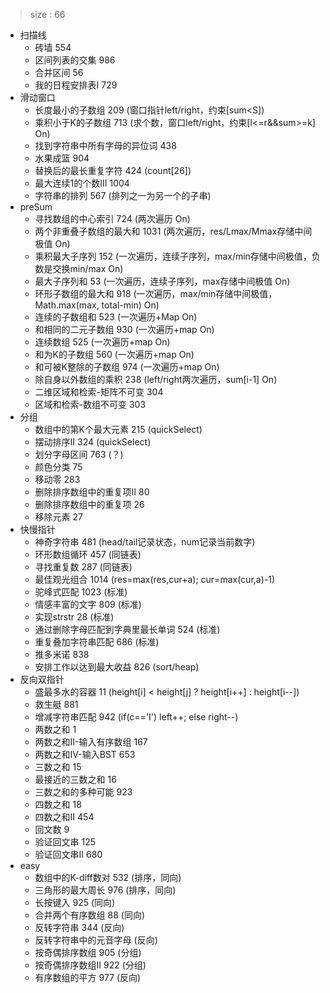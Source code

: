 > size : 66
* 扫描线
    - 砖墙  554
    - 区间列表的交集  986
    - 合并区间  56
    - 我的日程安排表I  729
* 滑动窗口
    - 长度最小的子数组  209  (窗口指针left/right，约束[sum<S])
    - 乘积小于K的子数组  713  (求个数，窗口left/right，约束[l<=r&&sum>=k] On)
    - 找到字符串中所有字母的异位词  438
    - 水果成篮  904
    - 替换后的最长重复字符  424  (count[26])
    - 最大连续1的个数III  1004
    - 字符串的排列  567  (排列之一为另一个的子串)
* preSum
    - 寻找数组的中心索引  724  (两次遍历 On)
    - 两个非重叠子数组的最大和  1031  (两次遍历，res/Lmax/Mmax存储中间极值 On)
    - 乘积最大子序列  152  (一次遍历，连续子序列，max/min存储中间极值，负数是交换min/max On)
    - 最大子序列和  53  (一次遍历，连续子序列，max存储中间极值 On)
    - 环形子数组的最大和  918 (一次遍历，max/min存储中间极值，Math.max(max, total-min) On)
    - 连续的子数组和  523  (一次遍历+Map On)
    - 和相同的二元子数组  930  (一次遍历+map On)
    - 连续数组  525  (一次遍历+map On)
    - 和为K的子数组  560  (一次遍历+map On)
    - 和可被K整除的子数组  974  (一次遍历+map On)
    - 除自身以外数组的乘积  238  (left/right两次遍历，sum[i-1] On)
    - 二维区域和检索-矩阵不可变  304
    - 区域和检索-数组不可变  303
* 分组
    - 数组中的第K个最大元素  215  (quickSelect)
    - 摆动排序II  324  (quickSelect)
    - 划分字母区间  763  (？)
    - 颜色分类  75
    - 移动零  283
    - 删除排序数组中的重复项II  80
    - 删除排序数组中的重复项  26
    - 移除元素  27
* 快慢指针
    - 神奇字符串  481  (head/tail记录状态，num记录当前数字)
    - 环形数组循环  457  (同链表)
    - 寻找重复数  287  (同链表)
    - 最佳观光组合  1014  (res=max(res,cur+a); cur=max(cur,a)-1)
    - 驼峰式匹配  1023  (标准)
    - 情感丰富的文字  809  (标准)
    - 实现strstr  28  (标准)
    - 通过删除字母匹配到字典里最长单词  524  (标准)
    - 重复叠加字符串匹配  686  (标准)
    - 推多米诺  838
    - 安排工作以达到最大收益  826  (sort/heap)
* 反向双指针
    - 盛最多水的容器  11  (height[i] < height[j] ? height[i++] : height[i--])
    - 救生艇  881
    - 增减字符串匹配  942  (if(c=='I') left++; else right--)
    - 两数之和  1
    - 两数之和II-输入有序数组  167
    - 两数之和IV-输入BST  653
    - 三数之和  15
    - 最接近的三数之和  16
    - 三数之和的多种可能  923
    - 四数之和  18
    - 四数之和II  454
    - 回文数  9
    - 验证回文串  125
    - 验证回文串II  680
* easy
    - 数组中的K-diff数对  532  (排序，同向)
    - 三角形的最大周长  976  (排序，同向)
    - 长按键入  925  (同向)
    - 合并两个有序数组  88  (同向)
    - 反转字符串  344  (反向)
    - 反转字符串中的元音字母  (反向)
    - 按奇偶排序数组  905  (分组)
    - 按奇偶排序数组II  922  (分组)
    - 有序数组的平方  977  (反向)